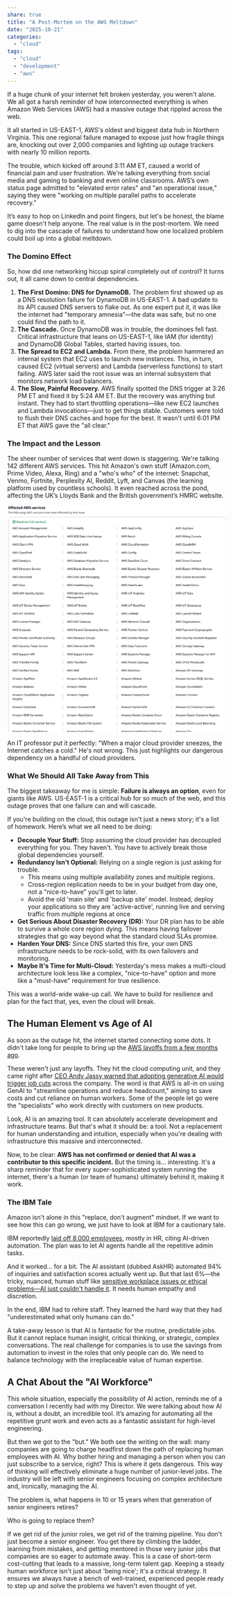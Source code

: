 ```yaml
---
share: true
title: "A Post-Mortem on the AWS Meltdown"
date: "2025-10-21"
categories:
  - "cloud"
tags:
  - "cloud"
  - "development"
  - "aws"
---
```


If a huge chunk of your internet felt broken yesterday, you weren't alone. We all got a harsh reminder of how interconnected everything is when Amazon Web Services (AWS) had a massive outage that rippled across the web.

It all started in US-EAST-1, AWS's oldest and biggest data hub in Northern Virginia. This one regional failure managed to expose just how fragile things are, knocking out over 2,000 companies and lighting up outage trackers with nearly 10 million reports.

The trouble, which kicked off around 3:11 AM ET, caused a world of financial pain and user frustration. We're talking everything from social media and gaming to banking and even online classrooms. AWS’s own status page admitted to "elevated error rates" and "an operational issue," saying they were "working on multiple parallel paths to accelerate recovery."

It’s easy to hop on LinkedIn and point fingers, but let's be honest, the blame game doesn't help anyone. The real value is in the post-mortem. We need to dig into the cascade of failures to understand how one localized problem could boil up into a global meltdown.

### The Domino Effect

So, how did one networking hiccup spiral completely out of control? It turns out, it all came down to central dependencies.

1.  **The First Domino: DNS for DynamoDB.** The problem first showed up as a DNS resolution failure for DynamoDB in US-EAST-1. A bad update to its API caused DNS servers to flake out. As one expert put it, it was like the internet had "temporary amnesia"—the data was safe, but no one could find the path to it.
2.  **The Cascade.** Once DynamoDB was in trouble, the dominoes fell fast. Critical infrastructure that leans on US-EAST-1, like IAM (for identity) and DynamoDB Global Tables, started having issues, too.
3.  **The Spread to EC2 and Lambda.** From there, the problem hammered an internal system that EC2 uses to launch new instances. This, in turn, caused EC2 (virtual servers) and Lambda (serverless functions) to start failing. AWS later said the root issue was an internal subsystem that monitors network load balancers.
4.  **The Slow, Painful Recovery.** AWS finally spotted the DNS trigger at 3:26 PM ET and fixed it by 5:24 AM ET. But the recovery was anything but instant. They had to start throttling operations—like new EC2 launches and Lambda invocations—just to get things stable. Customers were told to flush their DNS caches and hope for the best. It wasn't until 6:01 PM ET that AWS gave the "all clear."

### The Impact and the Lesson

The sheer number of services that went down is staggering. We're talking 142 different AWS services. This hit Amazon's own stuff (Amazon.com, Prime Video, Alexa, Ring) and a "who's who" of the internet: Snapchat, Venmo, Fortnite, Perplexity AI, Reddit, Lyft, and Canvas (the learning platform used by countless schools). It even reached across the pond, affecting the UK’s Lloyds Bank and the British government’s HMRC website.

![AWS Outage Services Effected](../assets/img/posts/internet-outage/Screenshot%202025-10-21%20171226.png)

An IT professor put it perfectly: "When a major cloud provider sneezes, the Internet catches a cold." He's not wrong. This just highlights our dangerous dependency on a handful of cloud providers.

### What We Should All Take Away from This

The biggest takeaway for me is simple: **Failure is always an option**, even for giants like AWS. US-EAST-1 is a critical hub for so much of the web, and this outage proves that one failure can and will cascade.

If you're building on the cloud, this outage isn't just a news story; it's a list of homework. Here’s what we all need to be doing:

* **Decouple Your Stuff:** Stop assuming the cloud provider has decoupled everything for you. They haven't. You have to actively break those global dependencies yourself.
* **Redundancy Isn't Optional:** Relying on a single region is just asking for trouble.
    * This means using multiple availability zones and multiple regions.
    * Cross-region replication needs to be in your budget from day one, not a "nice-to-have" you'll get to later.
    * Avoid the old 'main site' and 'backup site' model. Instead, deploy your applications so they are 'active-active', running live and serving traffic from multiple regions at once
* **Get Serious About Disaster Recovery (DR):** Your DR plan has to be able to survive a whole core region dying. This means having failover strategies that go way beyond what the standard cloud SLAs promise.
* **Harden Your DNS:** Since DNS started this fire, your own DNS infrastructure needs to be rock-solid, with its own failovers and monitoring.
* **Maybe It's Time for Multi-Cloud:** Yesterday's mess makes a multi-cloud architecture look less like a complex, "nice-to-have" option and more like a "must-have" requirement for true resilience.

This was a world-wide wake-up call. We have to build for resilience and plan for the fact that, yes, even the cloud will break.

## The Human Element vs Age of AI

As soon as the outage hit, the internet started connecting some dots. It didn't take long for people to bring up the [AWS layoffs from a few months ago](https://www.techrepublic.com/article/news-amazon-aws-layoffs-ai/).

These weren't just any layoffs. They hit the cloud computing unit, and they came right after [CEO Andy Jassy warned that adopting generative AI would trigger job cuts](https://www.reuters.com/business/retail-consumer/amazons-aws-cloud-computing-unit-cuts-least-hundreds-jobs-sources-say-2025-07-17/) across the company. The word is that AWS is all-in on using GenAI to "streamline operations and reduce headcount," aiming to save costs and cut reliance on human workers. Some of the people let go were the "specialists" who work directly with customers on new products.

Look, AI is an amazing tool. It can absolutely accelerate development and infrastructure teams. But that's what it should be: a tool. Not a replacement for human understanding and intuition, especially when you're dealing with infrastructure this massive and interconnected.

Now, to be clear: **AWS has not confirmed or denied that AI was a contributor to this specific incident.** But the timing is... interesting. It's a sharp reminder that for every super-sophisticated system running the internet, there's a human (or team of humans) ultimately behind it, making it work.

### The IBM Tale

Amazon isn't alone in this "replace, don't augment" mindset. If we want to see how this can go wrong, we just have to look at IBM for a cautionary tale.

IBM reportedly [laid off 8,000 employees](https://www.linkedin.com/pulse/ibm-lays-off-8000-employees-ai-replaces-hr-roles-si5mc/), mostly in HR, citing AI-driven automation. The plan was to let AI agents handle all the repetitive admin tasks.

And it worked... for a bit. The AI assistant (dubbed AskHR) automated 94% of inquiries and satisfaction scores actually went up. But that last 6%—the tricky, nuanced, human stuff like [sensitive workplace issues or ethical problems—AI just couldn't handle it](https://resident.com/tech-and-gear/2025/05/27/ibm-replaced-8000-staff-with-aithen-rehired-them-heres-what-that-means). It needs human empathy and discretion.

In the end, IBM had to rehire staff. They learned the hard way that they had "underestimated what only humans can do."

A take-away lesson is that AI is fantastic for the routine, predictable jobs. But it cannot replace human insight, critical thinking, or strategic, complex conversations. The real challenge for companies is to use the savings from automation to invest in the roles that only people can do. We need to balance technology with the irreplaceable value of human expertise.

## A Chat About the "AI Workforce"

This whole situation, especially the possibility of AI action, reminds me of a conversation I recently had with my Director. We were talking about how AI is, without a doubt, an incredible tool. It’s amazing for automating all the repetitive grunt work and even acts as a fantastic assistant for high-level engineering.

But then we got to the "but." We both see the writing on the wall: many companies are going to charge headfirst down the path of replacing human employees with AI. Why bother hiring and managing a person when you can just subscribe to a service, right?  This is where it gets dangerous. This way of thinking will effectively eliminate a huge number of junior-level jobs. The industry will be left with senior engineers focusing on complex architecture and, ironically, managing the AI.

The problem is, what happens in 10 or 15 years when that generation of senior engineers retires?

Who is going to replace them?

If we get rid of the junior roles, we get rid of the training pipeline. You don't just become a senior engineer. You get there by climbing the ladder, learning from mistakes, and getting mentored in those very junior jobs that companies are so eager to automate away.  This is a case of short-term cost-cutting that leads to a massive, long-term talent gap. Keeping a steady human workforce isn't just about 'being nice'; it's a critical strategy. It ensures we always have a bench of well-trained, experienced people ready to step up and solve the problems we haven't even thought of yet.